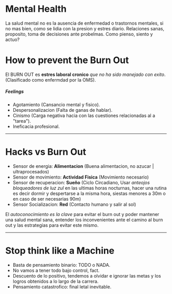 # Mental Health 

La salud mental no es la ausencia de enfermedad o trastornos mentales, si no mas bien, como se lidia con la presion y estres diario. Relaciones sanas, proposito, toma de decisiones ante probelmas. Como pienso, siento y actuo? 

# How to prevent the Burn Out

El BURN OUT es **estres laboral cronico** *que no ha sido manejado con exito*. (Clasificado como enfermdad por la OMS).
##### Feelings

- Agotamiento (Cansancio mental y fisico).
- Despersonalizacion (Falta de ganas de hablar).
- Cinismo (Carga negativa hacia con las cuestiones relacionadas al a "tarea").
- Ineficacia profesional.

---
# Hacks vs Burn Out

- Sensor de energia: **Alimentacion** (Buena alimentacion, no azucar | ultraprocesados)
- Sensor de movimiento: **Actividad Fisica** (Movimiento necesario)
- Sensor de recuperacion: **Sueño** (Ciclo Circadiano, Usar *anteojos bloqueadores de luz zul* en las ultimas horas nocturnas, hacer una rutina es decir dormir y despertarse a la misma hora, siestas menores a 30m o en caso de ser necesarias 90m)
- Sensor Socializacion: **Red** (Contacto humano y salir al sol)

El *autoconocimiento es la clave* para evitar el burn out y poder mantener una salud mental sana, entender los inconvenientes ante el camino al burn out y las estrategias para evitar este mismo.

---
# Stop think like a Machine

- Basta de pensamiento binario: TODO o NADA. 
- No vamos a tener todo bajo control, fact.
- Descuento de lo positivo, tendemos a olvidar e ignorar las metas y los logros obtenidos a lo largo de la carrera.
- Pensamiento catastrofico: final letal inevitable.

